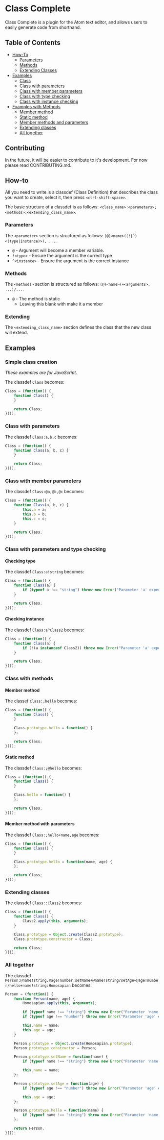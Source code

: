 
# Class Complete

Class Complete is a plugin for the Atom text editor, and allows users to easily generate code from shorthand.

## Table of Contents
- [How-To](#how-to)
	- [Parameters](#parameters)
	- [Methods](#methods)
	- [Extending Classes](#extending)
- [Examples](#examples)
    - [Class](#simple-class-creation)
    - [Class with parameters](#class-with-parameters)
    - [Class with member parameters](#class-with-member-parameters)
    - [Class with type checking](#class-with-parameters-and-type-checking)
    - [Class with instance checking](#checking-instance)
 - [Examples with Methods](#class-with-methods)
    - [Member method](#member-method)
    - [Static method](#static-method)
    - [Member methods and parameters](#member-method-with-parameters)
    - [Extending classes](#extending-classes)
    - [All together](#all-together)

## Contributing
In the future, it will be easier to contribute to it's development. For now please read CONTRIBUTING.md.

## How-to
All you need to write is a classdef
(Class Definition) that describes the class you want to create, select it, then press `<ctrl-shift-space>`.

The basic structure of a classdef is as follows: `<class_name>:<parameters>;<methods>:<extending_class_name>`.

### Parameters
The `<parameter>` section is structured as follows: `(@)<name>((!|^)<(type|instance)>), ...`.

 - `@` - Argument will become a member variable.
 - `!<type>` - Ensure the argument is the correct type
 - `^<instance>` - Ensure the argument is the correct instance

### Methods
The `<methods>` section is structured as follows: `(@)<name>(+<arguments>, ...)/...`.  
 - `@` - The method is static
 	- Leaving this blank with make it a member

### Extending
The `<extending_class_name>` section defines the class that the new class will extend.

## Examples

### Simple class creation
*These examples are for JavaScript.*

The classdef `Class` becomes:

```javascript
Class = (function() {
	function Class() {
	}

	return Class;
}());
```

### Class with parameters

The classdef `Class:a,b,c` becomes:

```javascript
Class = (function() {
	function Class(a, b, c) {
	}

	return Class;
}());
```

### Class with member parameters

The classdef `Class:@a,@b,@c` becomes:

```javascript
Class = (function() {
	function Class(a, b, c) {
		this.a = a;
		this.b = b;
		this.c = c;
	}

	return Class;
}());
```

### Class with parameters and type checking

#### Checking type

The classdef `Class:a!string` becomes:

```javascript
Class = (function() {
	function Class(a) {
		if (typeof a !== "string") throw new Error("Parameter 'a' expects to be type 'string'");
	}

	return Class;
}());
```

#### Checking instance

The classdef `Class:a^Class2` becomes:

```javascript
Class = (function() {
	function Class(a) {
		if (!(a instanceof Class2)) throw new Error("Parameter 'a' expects to be instance of 'Class2'");
	}

	return Class;
}());
```

### Class with methods

#### Member method

The classef `Class:;hello` becomes:

```javascript
Class = (function() {
	function Class() {
	}

	Class.prototype.hello = function() {
	};

	return Class;
}());
```

#### Static method

The classdef `Class:;@hello` becomes:

```javascript
Class = (function() {
	function Class() {
	}

	Class.hello = function() {
	};

	return Class;
}());
```

#### Member method with parameters

The classdef `Class:;hello+name,age` becomes:

```javascript
Class = (function() {
	function Class() {
	}

	Class.prototype.hello = function(name, age) {
	};

	return Class;
}());
```

### Extending classes

The classdef `Class::Class2` becomes:

```javascript
Class = (function() {
	function Class() {
		Class2.apply(this, arguments);
	}

	Class.prototype = Object.create(Class2.prototype);
	Class.prototype.constructor = Class;

	return Class;
}());
```

### All together

The classdef `Person:@name!string,@age!number;setName+@name!string/setAge+@age!number/hello+name!string:Homosapian` becomes:

```javascript
Person = (function() {
	function Person(name, age) {
		Homosapian.apply(this, arguments);

		if (typeof name !== "string") throw new Error("Parameter 'name' expects to be type 'string'");
		if (typeof age !== "number") throw new Error("Parameter 'age' expects to be type 'number'");

		this.name = name;
		this.age = age;
	}

	Person.prototype = Object.create(Homosapian.prototype);
	Person.prototype.constructor = Person;

	Person.prototype.setName = function(name) {
		if (typeof name !== "string") throw new Error("Parameter 'name' expects to be type 'string'");

		this.name = name;
	};

	Person.prototype.setAge = function(age) {
		if (typeof age !== "number") throw new Error("Parameter 'age' expects to be type 'number'");

		this.age = age;
	};

	Person.prototype.hello = function(name) {
		if (typeof name !== "string") throw new Error("Parameter 'name' expects to be type 'string'");
	};

	return Person;
}());
```
